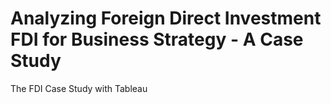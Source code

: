 # Analyzing Foreign Direct Investment FDI for Business Strategy - A Case Study
The FDI Case Study with Tableau
